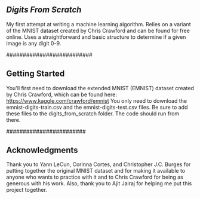 *Digits From Scratch*
-------------------
My first attempt at writing a machine learning algorithm. Relies on a variant of the MNIST dataset created by Chris Crawford
and can be found for free online. Uses a straightforward and basic structure to determine if a given image is any digit 0-9.

##########################

Getting Started
-------------------
You'll first need to download the extended MNIST (EMNIST) dataset created by Chris Crawford, which can be found here:
https://www.kaggle.com/crawford/emnist
You only need to download the emnist-digits-train.csv and the emnist-digits-test.csv files. Be sure to add these files
to the digits_from_scratch folder. The code should run from there.

########################

Acknowledgments
-------------------
Thank you to Yann LeCun, Corinna Cortes, and Christopher J.C. Burges for putting together the original MNIST dataset and for
making it available to anyone who wants to practice with it and to Chris Crawford for being as generous with his work.
Also, thank you to Ajit Jairaj for helping me put this project together.
